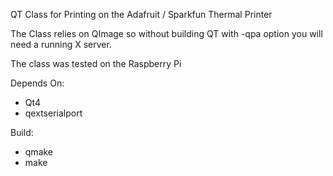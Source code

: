 QT Class for Printing on the Adafruit / Sparkfun Thermal Printer

The Class relies on QImage so without building QT with -qpa option you will need a running X server.

The class was tested on the Raspberry Pi

Depends On:
* Qt4
* qextserialport

Build:
* qmake
* make

